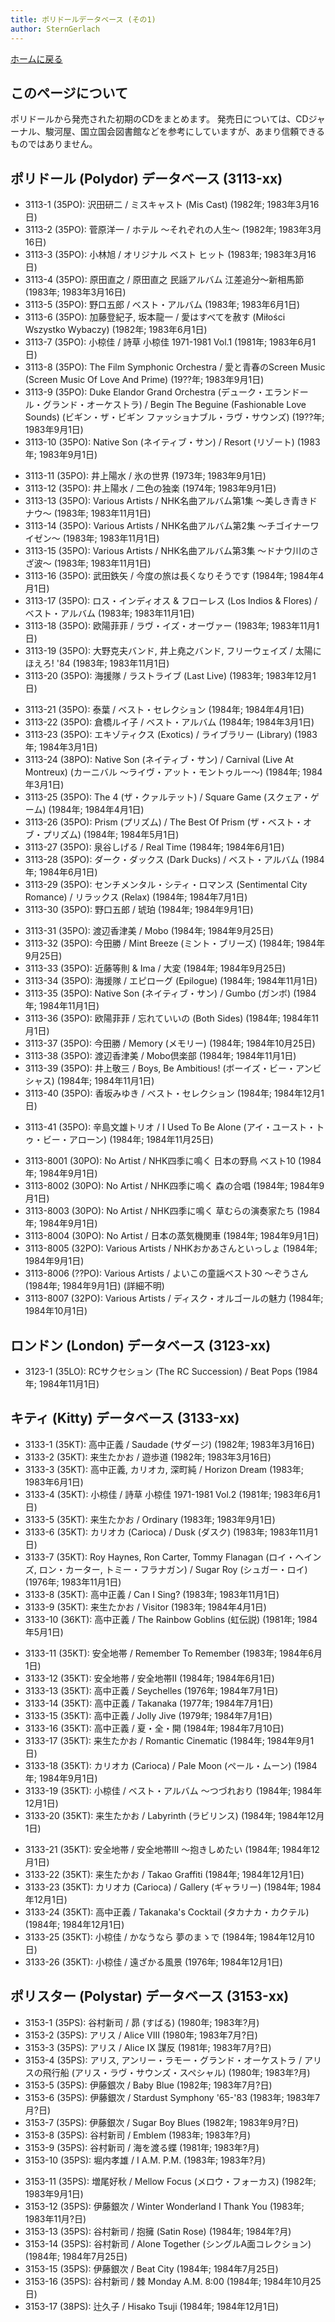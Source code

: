 ```yaml
---
title: ポリドールデータベース (その1)
author: SternGerlach
---
```


<!--
 pandoc -s -f markdown -t html5 --mathjax --css ./style.css ./polydor-db-1.md -o ./polydor-db-1.html
-->

[ホームに戻る](../index.html)

## このページについて

ポリドールから発売された初期のCDをまとめます。
発売日については、CDジャーナル、駿河屋、国立国会図書館などを参考にしていますが、あまり信頼できるものではありません。

## ポリドール (Polydor) データベース (3113-xx)

* 3113-1 (35PO): 沢田研二 / ミスキャスト (Mis Cast) (1982年; 1983年3月16日)
* 3113-2 (35PO): 菅原洋一 / ホテル ～それぞれの人生～ (1982年; 1983年3月16日)
* 3113-3 (35PO): 小林旭 / オリジナル ベスト ヒット (1983年; 1983年3月16日)
* 3113-4 (35PO): 原田直之 / 原田直之 民謡アルバム 江差追分～新相馬節 (1983年; 1983年3月16日)
* 3113-5 (35PO): 野口五郎 / ベスト・アルバム (1983年; 1983年6月1日)
* 3113-6 (35PO): 加藤登紀子, 坂本龍一 / 愛はすべてを赦す (Miłości Wszystko Wybaczy) (1982年; 1983年6月1日)
* 3113-7 (35PO): 小椋佳 / 詩草 小椋佳 1971-1981 Vol.1 (1981年; 1983年6月1日)
* 3113-8 (35PO): The Film Symphonic Orchestra / 愛と青春のScreen Music (Screen Music Of Love And Prime) (19??年; 1983年9月1日)
* 3113-9 (35PO): Duke Elandor Grand Orchestra (デューク・エランドール・グランド・オーケストラ) / Begin The Beguine (Fashionable Love Sounds) (ビギン・ザ・ビギン ファッショナブル・ラヴ・サウンズ) (19??年; 1983年9月1日)
* 3113-10 (35PO): Native Son (ネイティブ・サン) / Resort (リゾート) (1983年; 1983年9月1日)

<!-- -->

* 3113-11 (35PO): 井上陽水 / 氷の世界 (1973年; 1983年9月1日)
* 3113-12 (35PO): 井上陽水 / 二色の独楽 (1974年; 1983年9月1日)
* 3113-13 (35PO): Various Artists / NHK名曲アルバム第1集 ～美しき青きドナウ～ (1983年; 1983年11月1日)
* 3113-14 (35PO): Various Artists / NHK名曲アルバム第2集 ～チゴイナーワイゼン～ (1983年; 1983年11月1日)
* 3113-15 (35PO): Various Artists / NHK名曲アルバム第3集 ～ドナウ川のさざ波～ (1983年; 1983年11月1日)
* 3113-16 (35PO): 武田鉄矢 / 今度の旅は長くなりそうです (1984年; 1984年4月1日)
* 3113-17 (35PO): ロス・インディオス & フローレス (Los Indios & Flores) / ベスト・アルバム (1983年; 1983年11月1日)
* 3113-18 (35PO): 欧陽菲菲 / ラヴ・イズ・オーヴァー (1983年; 1983年11月1日)
* 3113-19 (35PO): 大野克夫バンド, 井上堯之バンド, フリーウェイズ / 太陽にほえろ! '84 (1983年; 1983年11月1日)
* 3113-20 (35PO): 海援隊 / ラストライブ (Last Live) (1983年; 1983年12月1日)

<!-- -->

* 3113-21 (35PO): 泰葉 / ベスト・セレクション (1984年; 1984年4月1日)
* 3113-22 (35PO): 倉橋ルイ子 / ベスト・アルバム (1984年; 1984年3月1日)
* 3113-23 (35PO): エキゾティクス (Exotics) / ライブラリー (Library) (1983年; 1984年3月1日)
* 3113-24 (38PO): Native Son (ネイティブ・サン) / Carnival (Live At Montreux) (カーニバル ～ライヴ・アット・モントゥルー～) (1984年; 1984年3月1日)
* 3113-25 (35PO): The 4 (ザ・クァルテット) / Square Game (スクェア・ゲーム) (1984年; 1984年4月1日)
* 3113-26 (35PO): Prism (プリズム) / The Best Of Prism (ザ・ベスト・オブ・プリズム) (1984年; 1984年5月1日)
* 3113-27 (35PO): 泉谷しげる / Real Time (1984年; 1984年6月1日)
* 3113-28 (35PO): ダーク・ダックス (Dark Ducks) / ベスト・アルバム (1984年; 1984年6月1日)
* 3113-29 (35PO): センチメンタル・シティ・ロマンス (Sentimental City Romance) / リラックス (Relax) (1984年; 1984年7月1日)
* 3113-30 (35PO): 野口五郎 / 琥珀 (1984年; 1984年9月1日)

<!-- -->

* 3113-31 (35PO): 渡辺香津美 / Mobo (1984年; 1984年9月25日)
* 3113-32 (35PO): 今田勝 / Mint Breeze (ミント・ブリーズ) (1984年; 1984年9月25日)
* 3113-33 (35PO): 近藤等則 & Ima / 大変 (1984年; 1984年9月25日)
* 3113-34 (35PO): 海援隊 / エピローグ (Epilogue) (1984年; 1984年11月1日)
* 3113-35 (35PO): Native Son (ネイティブ・サン) / Gumbo (ガンボ) (1984年; 1984年11月1日)
* 3113-36 (35PO): 欧陽菲菲 / 忘れていいの (Both Sides) (1984年; 1984年11月1日)
* 3113-37 (35PO): 今田勝 / Memory (メモリー) (1984年; 1984年10月25日)
* 3113-38 (35PO): 渡辺香津美 / Mobo倶楽部 (1984年; 1984年11月1日)
* 3113-39 (35PO): 井上敬三 / Boys, Be Ambitious! (ボーイズ・ビー・アンビシャス) (1984年; 1984年11月1日)
* 3113-40 (35PO): 香坂みゆき / ベスト・セレクション (1984年; 1984年12月1日)

<!-- -->

* 3113-41 (35PO): 辛島文雄トリオ / I Used To Be Alone (アイ・ユースト・トゥ・ビー・アローン) (1984年; 1984年11月25日)

<!-- -->

* 3113-8001 (30PO): No Artist / NHK四季に鳴く 日本の野鳥 ベスト10 (1984年; 1984年9月1日)
* 3113-8002 (30PO): No Artist / NHK四季に鳴く 森の合唱 (1984年; 1984年9月1日)
* 3113-8003 (30PO): No Artist / NHK四季に鳴く 草むらの演奏家たち (1984年; 1984年9月1日)
* 3113-8004 (30PO): No Artist / 日本の蒸気機関車 (1984年; 1984年9月1日)
* 3113-8005 (32PO): Various Artists / NHKおかあさんといっしょ (1984年; 1984年9月1日)
* 3113-8006 (??PO): Various Artists / よいこの童謡ベスト30 ～ぞうさん (1984年; 1984年9月1日) (詳細不明)
* 3113-8007 (32PO): Various Artists / ディスク・オルゴールの魅力 (1984年; 1984年10月1日)

## ロンドン (London) データベース (3123-xx)

* 3123-1 (35LO): RCサクセション (The RC Succession) / Beat Pops (1984年; 1984年11月1日)

## キティ (Kitty) データベース (3133-xx)

* 3133-1 (35KT): 高中正義 / Saudade (サダージ) (1982年; 1983年3月16日)
* 3133-2 (35KT): 来生たかお / 遊歩道 (1982年; 1983年3月16日)
* 3133-3 (35KT): 高中正義, カリオカ, 深町純 / Horizon Dream (1983年; 1983年6月1日)
* 3133-4 (35KT): 小椋佳 / 詩草 小椋佳 1971-1981 Vol.2 (1981年; 1983年6月1日)
* 3133-5 (35KT): 来生たかお / Ordinary (1983年; 1983年9月1日)
* 3133-6 (35KT): カリオカ (Carioca) / Dusk (ダスク) (1983年; 1983年11月1日)
* 3133-7 (35KT): Roy Haynes, Ron Carter, Tommy Flanagan (ロイ・ヘインズ, ロン・カーター, トミー・フラナガン) / Sugar Roy (シュガー・ロイ) (1976年; 1983年11月1日)
* 3133-8 (35KT): 高中正義 / Can I Sing? (1983年; 1983年11月1日)
* 3133-9 (35KT): 来生たかお / Visitor (1983年; 1984年4月1日)
* 3133-10 (36KT): 高中正義 / The Rainbow Goblins (虹伝説) (1981年; 1984年5月1日)

<!-- -->

* 3133-11 (35KT): 安全地帯 / Remember To Remember (1983年; 1984年6月1日)
* 3133-12 (35KT): 安全地帯 / 安全地帯II (1984年; 1984年6月1日)
* 3133-13 (35KT): 高中正義 / Seychelles (1976年; 1984年7月1日)
* 3133-14 (35KT): 高中正義 / Takanaka (1977年; 1984年7月1日)
* 3133-15 (35KT): 高中正義 / Jolly Jive (1979年; 1984年7月1日)
* 3133-16 (35KT): 高中正義 / 夏・全・開 (1984年; 1984年7月10日)
* 3133-17 (35KT): 来生たかお / Romantic Cinematic (1984年; 1984年9月1日)
* 3133-18 (35KT): カリオカ (Carioca) / Pale Moon (ペール・ムーン) (1984年; 1984年9月1日)
* 3133-19 (35KT): 小椋佳 / ベスト・アルバム ～つづれおり (1984年; 1984年12月1日)
* 3133-20 (35KT): 来生たかお / Labyrinth (ラビリンス) (1984年; 1984年12月1日)

<!-- -->

* 3133-21 (35KT): 安全地帯 / 安全地帯III ～抱きしめたい (1984年; 1984年12月1日)
* 3133-22 (35KT): 来生たかお / Takao Graffiti (1984年; 1984年12月1日)
* 3133-23 (35KT): カリオカ (Carioca) / Gallery (ギャラリー) (1984年; 1984年12月1日)
* 3133-24 (35KT): 高中正義 / Takanaka's Cocktail (タカナカ・カクテル) (1984年; 1984年12月1日)
* 3133-25 (35KT): 小椋佳 / かなうなら 夢のまゝで (1984年; 1984年12月10日)
* 3133-26 (35KT): 小椋佳 / 遠ざかる風景 (1976年; 1984年12月1日)

## ポリスター (Polystar) データベース (3153-xx)

* 3153-1 (35PS): 谷村新司 / 昴 (すばる) (1980年; 1983年?月)
* 3153-2 (35PS): アリス / Alice VIII (1980年; 1983年7月?日)
* 3153-3 (35PS): アリス / Alice IX 謀反 (1981年; 1983年7月?日)
* 3153-4 (35PS): アリス, アンリー・ラモー・グランド・オーケストラ / アリスの飛行船 (アリス・ラヴ・サウンズ・スペシャル) (1980年; 1983年?月)
* 3153-5 (35PS): 伊藤銀次 / Baby Blue (1982年; 1983年7月?日)
* 3153-6 (35PS): 伊藤銀次 / Stardust Symphony '65-'83 (1983年; 1983年7月?日)
* 3153-7 (35PS): 伊藤銀次 / Sugar Boy Blues (1982年; 1983年9月?日)
* 3153-8 (35PS): 谷村新司 / Emblem (1983年; 1983年?月)
* 3153-9 (35PS): 谷村新司 / 海を渡る蝶 (1981年; 1983年?月)
* 3153-10 (35PS): 堀内孝雄 / I A.M. P.M. (1983年; 1983年?月)

<!-- -->

* 3153-11 (35PS): 増尾好秋 / Mellow Focus (メロウ・フォーカス) (1982年; 1983年9月1日)
* 3153-12 (35PS): 伊藤銀次 / Winter Wonderland I Thank You (1983年; 1983年11月?日)
* 3153-13 (35PS): 谷村新司 / 抱擁 (Satin Rose) (1984年; 1984年?月)
* 3153-14 (35PS): 谷村新司 / Alone Together (シングルA面コレクション) (1984年; 1984年7月25日)
* 3153-15 (35PS): 伊藤銀次 / Beat City (1984年; 1984年7月25日)
* 3153-16 (35PS): 谷村新司 / 棘 Monday A.M. 8:00 (1984年; 1984年10月25日)
* 3153-17 (38PS): 辻久子 / Hisako Tsuji (1984年; 1984年12月1日)
